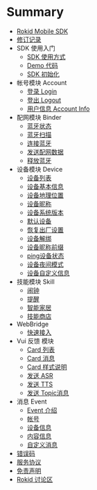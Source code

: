 # Summary

* [Rokid Mobile SDK](README.md)
* [修订记录](resource/00_version.md)
* SDK 使用入门
    * [SDK 使用方式](resource/10_use_sdk.md)
    * [Demo 代码](resource/11_demo.md)
    * [SDK 初始化](resource/12_sdk_init.md)
* 帐号模块 Account
    * [登录 Login](resource/31_login.md)
    * [登出 Logout](resource/32_logout.md)
    * [用户信息 Account Info](resource/33_account_info.md)
* 配网模块 Binder
    * [蓝牙状态](resource/41_bt_status.md)
    * [蓝牙扫描](resource/42_bt_scan.md)
    * [连接蓝牙](resource/43_bt_connect.md)
    * [发送配网数据](resource/44_bt_send_data.md)
    * [释放蓝牙](resource/45_bt_release.md)
* 设备模块 Device
    * [设备列表](resource/51_device_list.md)
    * [设备基本信息](resource/52_device_base_info.md)
    * [设备地理位置](resource/53_device_location.md)
    * [设备昵称](resource/54_device_nick.md)
    * [设备系统版本](resource/55_device_version.md)
    * [默认设备](resource/56_device_default.md)
    * [恢复出厂设置](resource/57_device_reset.md)
    * [设备解绑](resource/58_device_unbind.md)
    * [设备昵称前缀](resource/59_device_nick_prefix.md)
    * [ping设备状态](resource/5A_device_ping.md)
    * [设备夜间模式](resource/5B_device_nightmode.md)
    * [设备自定义信息](resource/5Z_custom_info.md)
* 技能模块 Skill
    * [闹钟](resource/61_alarm.md)
    * [提醒](resource/62_remind.md)
    * [智能家居](resource/63_homebase.md)
    * [技能商店](resource/64_skill_store.md)
* WebBridge
    * [快速接入](resource/71_use_bridge.md)
* Vui 反馈 模块
    * [Card 列表](resource/81_card_list.md)
    * [Card 消息](resource/82_card_event.md)
    * [Card 样式说明](resource/83_card_style.md)
    * [发送 ASR](resource/84_asr.md)
    * [发送 TTS](resource/85_tts.md)
    * [发送 Topic消息](resource/86_topic_msg.md)
* 消息 Event
    * [Event 介绍](resource/X1_event.md)
    * [帐号](resource/X3_account.md)
    * [设备信息](resource/X4_device.md)
    * [内容信息](resource/X5_media.md)
    * [自定义消息](resource/X6_custom_topic_msg.md)
* [错误码](resource/Y0_error_code.md)
* [服务协议](resource/Z0_service_agreement.md)
* [免责声明](resource/Z1_community_disclaimer.md)
* [Rokid 讨论区](https://developer-forum.rokid.com)

